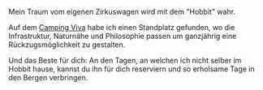 
Mein Traum vom eigenen Zirkuswagen wird mit dem "Hobbit" wahr.

Auf dem [Camping Viva](https://campingviva.ch) habe ich einen Standplatz gefunden, wo die Infrastruktur, Naturnähe und Philosophie passen um ganzjährig eine Rückzugsmöglichkeit zu gestalten.

Und das Beste für dich: An den Tagen, an welchen ich nicht selber im Hobbit hause, kannst du ihn für dich reserviern und so erholsame Tage in den Bergen verbringen.

